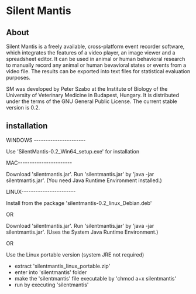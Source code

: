 # Silent Mantis

## About

Silent Mantis is a freely available, cross-platform event recorder software, which integrates the features of a video player, an image viewer and a spreadsheet editor. It can be used in animal or human behavioral research to manually record any animal or human bevavioral states or events from a video file. The results can be exported into text files for statistical evaluation purposes.

SM was developed by Peter Szabo at the Institute of Biology of the University of Veterinary Medicine in Budapest, Hungary. It is distributed under the terms of the GNU General Public License. The current stable version is 0.2.

## installation

WINDOWS ----------------------

Use 'SilentMantis-0.2_Win64_setup.exe' for installation

MAC-----------------------

Download 'silentmantis.jar'.
Run 'silentmantis.jar' by 'java -jar silentmantis.jar'.
(You need Java Runtime Environment installed.)


LINUX-----------------------

Install from the package 'silentmantis-0.2_linux_Debian.deb'

OR

Download 'silentmantis.jar'.
Run 'silentmantis.jar' by 'java -jar silentmantis.jar'.
(Uses the System Java Runtime Environment.)

OR

Use the Linux portable version (system JRE not required)
- extract 'silentmantis_linux_portable.zip'
- enter into 'silentmantis' folder
- make the 'silentmantis' file executable by 'chmod a+x silentmantis'
- run by executing 'silentmantis'
